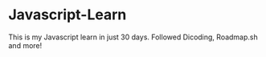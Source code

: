 # Javascript-Learn
This is my Javascript learn in just 30 days. Followed Dicoding, Roadmap.sh and more!
